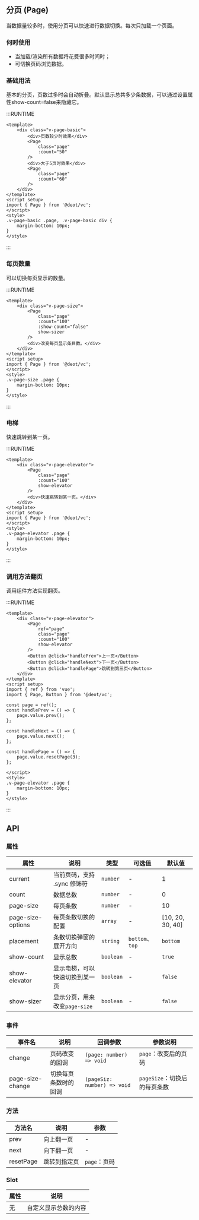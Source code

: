## 分页 (Page)
当数据量较多时，使用分页可以快速进行数据切换。每次只加载一个页面。

### 何时使用
- 当加载/渲染所有数据将花费很多时间时；
- 可切换页码浏览数据。

### 基础用法
基本的分页，页数过多时会自动折叠。默认显示总共多少条数据，可以通过设置属性show-count=false来隐藏它。

:::RUNTIME
```vue
<template>
	<div class="v-page-basic">
		<div>页数较少时效果</div>
		<Page
			class="page"
			:count="50"
		/>
		<div>大于5页时效果</div>
		<Page
			class="page"
			:count="60"
		/>
	</div>
</template>
<script setup>
import { Page } from '@deot/vc';
</script>
<style>
.v-page-basic .page, .v-page-basic div {
	margin-bottom: 10px;
}
</style>
```
:::

### 每页数量
可以切换每页显示的数量。

:::RUNTIME
```vue
<template>
	<div class="v-page-size">
		<Page
			class="page"
			:count="100"
			:show-count="false"
			show-sizer
		/>
		<div>改变每页显示条目数。</div>
	</div>
</template>
<script setup>
import { Page } from '@deot/vc';
</script>
<style>
.v-page-size .page {
	margin-bottom: 10px;
}
</style>
```
:::

### 电梯
快速跳转到某一页。

:::RUNTIME
```vue
<template>
	<div class="v-page-elevator">
		<Page
			class="page"
			:count="100"
			show-elevator
		/>
		<div>快速跳转到某一页。</div>
	</div>
</template>
<script setup>
import { Page } from '@deot/vc';
</script>
<style>
.v-page-elevator .page {
	margin-bottom: 10px;
}
</style>
```
:::

### 调用方法翻页
调用组件方法实现翻页。

:::RUNTIME
```vue
<template>
	<div class="v-page-elevator">
		<Page
			ref="page"
			class="page"
			:count="100"
			show-elevator
		/>
		<Button @click="handlePrev">上一页</Button>
		<Button @click="handleNext">下一页</Button>
		<Button @click="handlePage">跳转到第三页</Button>
	</div>
</template>
<script setup>
import { ref } from 'vue';
import { Page, Button } from '@deot/vc';

const page = ref();
const handlePrev = () => {
	page.value.prev();
};

const handleNext = () => {
	page.value.next();
};

const handlePage = () => {
	page.value.resetPage(3);
};

</script>
<style>
.v-page-elevator .page {
	margin-bottom: 10px;
}
</style>
```
:::

## API

### 属性

| 属性                | 说明                   | 类型        | 可选值            | 默认值              |
| ----------------- | -------------------- | --------- | -------------- | ---------------- |
| current           | 当前页码，支持 .sync 修饰符    | `number`  | -              | 1                |
| count             | 数据总数                 | `number`  | -              | 0                |
| page-size         | 每页条数                 | `number`  | -              | 10               |
| page-size-options | 每页条数切换的配置            | `array`   | -              | [10, 20, 30, 40] |
| placement         | 条数切换弹窗的展开方向          | `string`  | `bottom`、`top` | `bottom`         |
| show-count        | 显示总数                 | `boolean` | -              | `true`           |
| show-elevator     | 显示电梯，可以快速切换到某一页      | `boolean` | -              | `false`          |
| show-sizer        | 显示分页，用来改变`page-size` | `boolean` | -              | `false`          |

### 事件

| 事件名              | 说明         | 回调参数                        | 参数说明                |
| ---------------- | ---------- | --------------------------- | ------------------- |
| change           | 页码改变的回调    | `(page: number) => void`    | `page`：改变后的页码       |
| page-size-change | 切换每页条数时的回调 | `(pageSiz: number) => void` | `pageSize`：切换后的每页条数 |

### 方法

| 方法名       | 说明     | 参数        |
| --------- | ------ | --------- |
| prev      | 向上翻一页  | -         |
| next      | 向下翻一页  | -         |
| resetPage | 跳转到指定页 | `page`：页码 |

### Slot

| 属性 | 说明         |
| -- | ---------- |
| 无  | 自定义显示总数的内容 |

